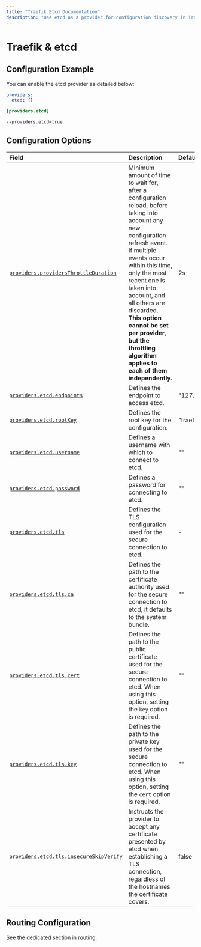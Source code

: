 ```yaml
---
title: "Traefik Etcd Documentation"
description: "Use etcd as a provider for configuration discovery in Traefik Proxy. Automate and store your configurations with Etcd. Read the technical documentation."
---
```


# Traefik & etcd

## Configuration Example

You can enable the etcd provider as detailed below:

```yaml tab="File (YAML)"
providers:
  etcd: {}
```

```toml tab="File (TOML)"
[providers.etcd]
```

```bash tab="CLI"
--providers.etcd=true
```

## Configuration Options 

| Field | Description                                               | Default              | Required |
|:------|:----------------------------------------------------------|:---------------------|:---------|
| <a id="providers-providersThrottleDuration" href="#providers-providersThrottleDuration" title="#providers-providersThrottleDuration">`providers.providersThrottleDuration`</a> | Minimum amount of time to wait for, after a configuration reload, before taking into account any new configuration refresh event.<br />If multiple events occur within this time, only the most recent one is taken into account, and all others are discarded.<br />**This option cannot be set per provider, but the throttling algorithm applies to each of them independently.** | 2s  | No |
| <a id="providers-etcd-endpoints" href="#providers-etcd-endpoints" title="#providers-etcd-endpoints">`providers.etcd.endpoints`</a> | Defines the endpoint to access etcd. |  "127.0.0.1:2379"     | Yes   |
| <a id="providers-etcd-rootKey" href="#providers-etcd-rootKey" title="#providers-etcd-rootKey">`providers.etcd.rootKey`</a> | Defines the root key for the configuration. |  "traefik"   | Yes   |
| <a id="providers-etcd-username" href="#providers-etcd-username" title="#providers-etcd-username">`providers.etcd.username`</a> | Defines a username with which to connect to etcd. |  ""   | No   |
| <a id="providers-etcd-password" href="#providers-etcd-password" title="#providers-etcd-password">`providers.etcd.password`</a> | Defines a password for connecting to etcd. |  ""    | No   |
| <a id="providers-etcd-tls" href="#providers-etcd-tls" title="#providers-etcd-tls">`providers.etcd.tls`</a> | Defines the TLS configuration used for the secure connection to etcd. |  -  | No   |
| <a id="providers-etcd-tls-ca" href="#providers-etcd-tls-ca" title="#providers-etcd-tls-ca">`providers.etcd.tls.ca`</a> | Defines the path to the certificate authority used for the secure connection to etcd, it defaults to the system bundle.  | "" | No   |
| <a id="providers-etcd-tls-cert" href="#providers-etcd-tls-cert" title="#providers-etcd-tls-cert">`providers.etcd.tls.cert`</a> | Defines the path to the public certificate used for the secure connection to etcd. When using this option, setting the `key` option is required. | "" | Yes   |
| <a id="providers-etcd-tls-key" href="#providers-etcd-tls-key" title="#providers-etcd-tls-key">`providers.etcd.tls.key`</a> | Defines the path to the private key used for the secure connection to etcd. When using this option, setting the `cert` option is required. | ""  | Yes   |
| <a id="providers-etcd-tls-insecureSkipVerify" href="#providers-etcd-tls-insecureSkipVerify" title="#providers-etcd-tls-insecureSkipVerify">`providers.etcd.tls.insecureSkipVerify`</a> | Instructs the provider to accept any certificate presented by etcd when establishing a TLS connection, regardless of the hostnames the certificate covers. | false   | No   |

## Routing Configuration

See the dedicated section in [routing](../../../../routing/providers/kv.md).
